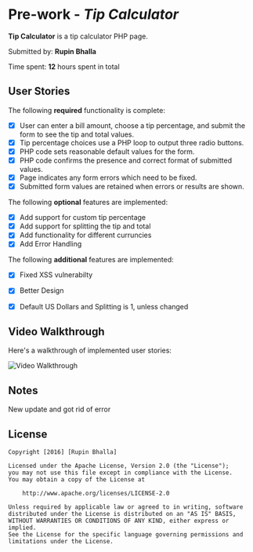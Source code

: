 # Pre-work - *Tip Calculator*

**Tip Calculator** is a tip calculator PHP page.

Submitted by: **Rupin Bhalla**

Time spent: **12** hours spent in total

## User Stories

The following **required** functionality is complete:
* [x] User can enter a bill amount, choose a tip percentage, and submit the form to see the tip and total values.
* [x] Tip percentage choices use a PHP loop to output three radio buttons.
* [x] PHP code sets reasonable default values for the form.
* [x] PHP code confirms the presence and correct format of submitted values.
* [x] Page indicates any form errors which need to be fixed.
* [x] Submitted form values are retained when errors or results are shown.

The following **optional** features are implemented:
* [X] Add support for custom tip percentage
* [X] Add support for splitting the tip and total
* [X] Add functionality for different curruncies
* [X] Add Error Handling

The following **additional** features are implemented:

* [X] Fixed XSS vulnerabilty
* [X] Better Design
* [X] Default US Dollars and Splitting is 1, unless changed


## Video Walkthrough

Here's a walkthrough of implemented user stories:

<img src='http://imgur.com/oBAL5ec.gif' title='Video Walkthrough' width='' alt='Video Walkthrough' />

## Notes

New update and got rid of error 

## License

    Copyright [2016] [Rupin Bhalla]

    Licensed under the Apache License, Version 2.0 (the "License");
    you may not use this file except in compliance with the License.
    You may obtain a copy of the License at

        http://www.apache.org/licenses/LICENSE-2.0

    Unless required by applicable law or agreed to in writing, software
    distributed under the License is distributed on an "AS IS" BASIS,
    WITHOUT WARRANTIES OR CONDITIONS OF ANY KIND, either express or implied.
    See the License for the specific language governing permissions and
    limitations under the License.
